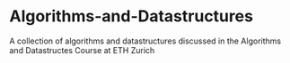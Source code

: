 # Algorithms-and-Datastructures
A collection of algorithms and datastructures discussed in the Algorithms and Datastructes Course at ETH Zurich
